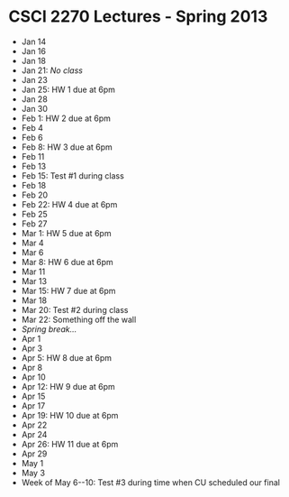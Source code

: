 CSCI 2270 Lectures - Spring 2013
=========

* Jan 14
* Jan 16
* Jan 18
* Jan 21: _No class_
* Jan 23
* Jan 25: HW 1 due at 6pm
* Jan 28
* Jan 30
* Feb 1: HW 2 due at 6pm
* Feb 4
* Feb 6
* Feb 8: HW 3 due at 6pm
* Feb 11
* Feb 13
* Feb 15: Test #1 during class
* Feb 18
* Feb 20
* Feb 22: HW 4 due at 6pm
* Feb 25
* Feb 27
* Mar 1: HW 5 due at 6pm
* Mar 4
* Mar 6
* Mar 8: HW 6 due at 6pm
* Mar 11
* Mar 13
* Mar 15: HW 7 due at 6pm
* Mar 18
* Mar 20: Test #2 during class
* Mar 22: Something off the wall
* _Spring break..._
* Apr 1
* Apr 3
* Apr 5: HW 8 due at 6pm
* Apr 8
* Apr 10
* Apr 12: HW 9 due at 6pm
* Apr 15
* Apr 17
* Apr 19: HW 10 due at 6pm
* Apr 22
* Apr 24
* Apr 26: HW 11 due at 6pm
* Apr 29
* May 1
* May 3
* Week of May 6--10: Test #3 during time when CU scheduled our final
